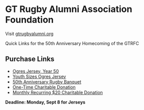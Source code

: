<link rel="stylesheet" href="/css/style.css">

# GT Rugby Alumni Association Foundation

Visit [gtrugbyalumni.org](https://gtrugbyalumni.org)

Quick Links for the 50th Anniversary Homecoming of the GTRFC

## Purchase Links

- [Ogres Jersey, Year 50](https://buy.stripe.com/3cIbJ104S92y3TyaTJ87K03)
- [Youth Sizes Ogres Jersey](https://buy.stripe.com/eVq4gzbNA92ycq49PF87K0h)
- [50th Anniversary Rugby Banquet](https://buy.stripe.com/9B614ng3QceKahWd1R87K0g)
- [One-Time Charitable Donation](https://buy.stripe.com/4gM8wP04S92ygGk0f587K0e)
- [Monthly Recurring $20 Charitable Donation](https://buy.stripe.com/7sY5kDbNA0w261G2nd87K07)

**Deadline: Monday, Sept 8 for Jerseys**